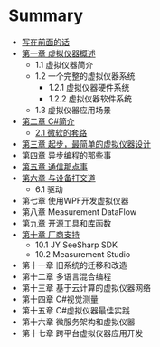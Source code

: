 # Summary

* [写在前面的话](README.md)
* [第一章 虚拟仪器概述](di-yi-zhang-xu-ni-yi-qi-gai-shu.md)
  * 1.1 虚拟仪器简介
  * 1.2 一个完整的虚拟仪器系统
    * 1.2.1 虚拟仪器硬件系统
    * 1.2.2 虚拟仪器软件系统
  * 1.3 虚拟仪器应用场景
* [第二章 C\#简介](di-er-zhang-c-jian-jie.md)
  * [2.1 微软的套路](di-er-zhang-c-jian-jie/21-wei-ruan-de-tao-lu.md)
* [第三章 起步，最简单的虚拟仪器设计](di-san-zhang-qi-bu-ff0c-zui-jian-dan-de-xu-ni-yi-qi-she-ji.md)
* 第四章 异步编程的那些事
* [第五章 通信那点事](di-wu-zhang-tong-xin-na-dian-shi.md)
* [第六章 与设备打交道](di-liu-zhang-yu-she-bei-da-jiao-dao.md)
  * 6.1 驱动
* 第七章 使用WPF开发虚拟仪器
* 第八章 Measurement DataFlow
* 第九章 开源工具和库函数
* [第十章 厂商支持](di-shi-zhang-chang-shang-zhi-chi.md)
  * 10.1 JY SeeSharp SDK
  * 10.2 Measurement Studio
* 第十一章 旧系统的迁移和改造
* 第十二章 多语言混合编程
* 第十三章 基于云计算的虚拟仪器网络
* 第十四章 C\#视觉测量
* 第十五章 C\#虚拟仪器最佳实践
* 第十六章 微服务架构和虚拟仪器
* 第十七章 跨平台虚拟仪器应用开发


